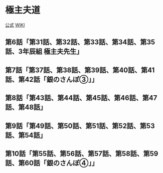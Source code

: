 # 極主夫道

[公式](https://www.netflix.com/jp/title/81261669) 
[WIKI](https://ja.wikipedia.org/wiki/%E6%A5%B5%E4%B8%BB%E5%A4%AB%E9%81%93) 

## 第6話「第31話、第32話、第33話、第34話、第35話、3年辰組 極主夫先生」

## 第7話「第37話、第38話、第39話、第40話、第41話、第42話「銀のさんぽ③」」

## 第8話「第43話、第44話、第45話、第46話、第47話、第48話」

## 第9話「第49話、第50話、第51話、第52話、第53話、第54話」

## 第10話「第55話、第56話、第57話、第58話、第59話、第60話「銀のさんぽ④」」

